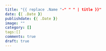 ```yaml
---
title: "{{ replace .Name "-" " " | title }}"
date: {{ .Date }}
publishdate: {{ .Date }}
image: ""
category: []
tags:[]
comments: true
draft: true
---
```

